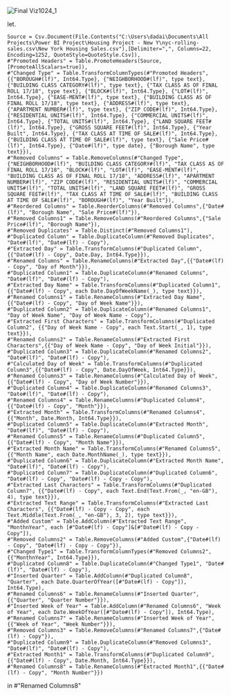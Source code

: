 


![Final Viz1024_1](https://user-images.githubusercontent.com/22597020/220607414-e76d89bf-cc69-484a-a002-8a761aa305f6.png)


let.


    Source = Csv.Document(File.Contents("C:\Users\dadai\Documents\All Projects\Power BI Project\Housing Project - New Y\nyc-rolling-sales.csv\New York Housing Sales.csv"),[Delimiter=",", Columns=22, Encoding=1252, QuoteStyle=QuoteStyle.Csv]),
    #"Promoted Headers" = Table.PromoteHeaders(Source, [PromoteAllScalars=true]),
    #"Changed Type" = Table.TransformColumnTypes(#"Promoted Headers",{{"BOROUGH#(lf)", Int64.Type}, {"NEIGHBORHOOD#(lf)", type text}, {"BUILDING CLASS CATEGORY#(lf)", type text}, {"TAX CLASS AS OF FINAL ROLL 17/18", type text}, {"BLOCK#(lf)", Int64.Type}, {"LOT#(lf)", Int64.Type}, {"EASE-MENT#(lf)", type text}, {"BUILDING CLASS AS OF FINAL ROLL 17/18", type text}, {"ADDRESS#(lf)", type text}, {"APARTMENT NUMBER#(lf)", type text}, {"ZIP CODE#(lf)", Int64.Type}, {"RESIDENTIAL UNITS#(lf)", Int64.Type}, {"COMMERCIAL UNITS#(lf)", Int64.Type}, {"TOTAL UNITS#(lf)", Int64.Type}, {"LAND SQUARE FEET#(lf)", Int64.Type}, {"GROSS SQUARE FEET#(lf)", Int64.Type}, {"Year Built", Int64.Type}, {"TAX CLASS AT TIME OF SALE#(lf)", Int64.Type}, {"BUILDING CLASS AT TIME OF SALE#(lf)", type text}, {"Sale Price#(lf)", Int64.Type}, {"Date#(lf)", type date}, {"Borough Name", type text}}),
    #"Removed Columns" = Table.RemoveColumns(#"Changed Type",{"NEIGHBORHOOD#(lf)", "BUILDING CLASS CATEGORY#(lf)", "TAX CLASS AS OF FINAL ROLL 17/18", "BLOCK#(lf)", "LOT#(lf)", "EASE-MENT#(lf)", "BUILDING CLASS AS OF FINAL ROLL 17/18", "ADDRESS#(lf)", "APARTMENT NUMBER#(lf)", "ZIP CODE#(lf)", "RESIDENTIAL UNITS#(lf)", "COMMERCIAL UNITS#(lf)", "TOTAL UNITS#(lf)", "LAND SQUARE FEET#(lf)", "GROSS SQUARE FEET#(lf)", "TAX CLASS AT TIME OF SALE#(lf)", "BUILDING CLASS AT TIME OF SALE#(lf)", "BOROUGH#(lf)", "Year Built"}),
    #"Reordered Columns" = Table.ReorderColumns(#"Removed Columns",{"Date#(lf)", "Borough Name", "Sale Price#(lf)"}),
    #"Removed Columns1" = Table.RemoveColumns(#"Reordered Columns",{"Sale Price#(lf)", "Borough Name"}),
    #"Removed Duplicates" = Table.Distinct(#"Removed Columns1"),
    #"Duplicated Column" = Table.DuplicateColumn(#"Removed Duplicates", "Date#(lf)", "Date#(lf) - Copy"),
    #"Extracted Day" = Table.TransformColumns(#"Duplicated Column",{{"Date#(lf) - Copy", Date.Day, Int64.Type}}),
    #"Renamed Columns" = Table.RenameColumns(#"Extracted Day",{{"Date#(lf) - Copy", "Day of Month"}}),
    #"Duplicated Column1" = Table.DuplicateColumn(#"Renamed Columns", "Date#(lf)", "Date#(lf) - Copy"),
    #"Extracted Day Name" = Table.TransformColumns(#"Duplicated Column1", {{"Date#(lf) - Copy", each Date.DayOfWeekName(_), type text}}),
    #"Renamed Columns1" = Table.RenameColumns(#"Extracted Day Name",{{"Date#(lf) - Copy", "Day of Week Name"}}),
    #"Duplicated Column2" = Table.DuplicateColumn(#"Renamed Columns1", "Day of Week Name", "Day of Week Name - Copy"),
    #"Extracted First Characters" = Table.TransformColumns(#"Duplicated Column2", {{"Day of Week Name - Copy", each Text.Start(_, 1), type text}}),
    #"Renamed Columns2" = Table.RenameColumns(#"Extracted First Characters",{{"Day of Week Name - Copy", "Day of Week Initial"}}),
    #"Duplicated Column3" = Table.DuplicateColumn(#"Renamed Columns2", "Date#(lf)", "Date#(lf) - Copy"),
    #"Calculated Day of Week" = Table.TransformColumns(#"Duplicated Column3",{{"Date#(lf) - Copy", Date.DayOfWeek, Int64.Type}}),
    #"Renamed Columns3" = Table.RenameColumns(#"Calculated Day of Week",{{"Date#(lf) - Copy", "Day of Week Number"}}),
    #"Duplicated Column4" = Table.DuplicateColumn(#"Renamed Columns3", "Date#(lf)", "Date#(lf) - Copy"),
    #"Renamed Columns4" = Table.RenameColumns(#"Duplicated Column4",{{"Date#(lf) - Copy", "Month"}}),
    #"Extracted Month" = Table.TransformColumns(#"Renamed Columns4",{{"Month", Date.Month, Int64.Type}}),
    #"Duplicated Column5" = Table.DuplicateColumn(#"Extracted Month", "Date#(lf)", "Date#(lf) - Copy"),
    #"Renamed Columns5" = Table.RenameColumns(#"Duplicated Column5",{{"Date#(lf) - Copy", "Month Name"}}),
    #"Extracted Month Name" = Table.TransformColumns(#"Renamed Columns5", {{"Month Name", each Date.MonthName(_), type text}}),
    #"Duplicated Column6" = Table.DuplicateColumn(#"Extracted Month Name", "Date#(lf)", "Date#(lf) - Copy"),
    #"Duplicated Column7" = Table.DuplicateColumn(#"Duplicated Column6", "Date#(lf) - Copy", "Date#(lf) - Copy - Copy"),
    #"Extracted Last Characters" = Table.TransformColumns(#"Duplicated Column7", {{"Date#(lf) - Copy", each Text.End(Text.From(_, "en-GB"), 4), type text}}),
    #"Extracted Text Range" = Table.TransformColumns(#"Extracted Last Characters", {{"Date#(lf) - Copy - Copy", each Text.Middle(Text.From(_, "en-GB"), 3, 2), type text}}),
    #"Added Custom" = Table.AddColumn(#"Extracted Text Range", "MonthnYear", each [#"Date#(lf) - Copy"]&[#"Date#(lf) - Copy - Copy"]),
    #"Removed Columns2" = Table.RemoveColumns(#"Added Custom",{"Date#(lf) - Copy", "Date#(lf) - Copy - Copy"}),
    #"Changed Type1" = Table.TransformColumnTypes(#"Removed Columns2",{{"MonthnYear", Int64.Type}}),
    #"Duplicated Column8" = Table.DuplicateColumn(#"Changed Type1", "Date#(lf)", "Date#(lf) - Copy"),
    #"Inserted Quarter" = Table.AddColumn(#"Duplicated Column8", "Quarter", each Date.QuarterOfYear([#"Date#(lf) - Copy"]), Int64.Type),
    #"Renamed Columns6" = Table.RenameColumns(#"Inserted Quarter",{{"Quarter", "Quarter Number"}}),
    #"Inserted Week of Year" = Table.AddColumn(#"Renamed Columns6", "Week of Year", each Date.WeekOfYear([#"Date#(lf) - Copy"]), Int64.Type),
    #"Renamed Columns7" = Table.RenameColumns(#"Inserted Week of Year",{{"Week of Year", "Week Number"}}),
    #"Removed Columns3" = Table.RemoveColumns(#"Renamed Columns7",{"Date#(lf) - Copy"}),
    #"Duplicated Column9" = Table.DuplicateColumn(#"Removed Columns3", "Date#(lf)", "Date#(lf) - Copy"),
    #"Extracted Month1" = Table.TransformColumns(#"Duplicated Column9",{{"Date#(lf) - Copy", Date.Month, Int64.Type}}),
    #"Renamed Columns8" = Table.RenameColumns(#"Extracted Month1",{{"Date#(lf) - Copy", "Month Number"}})
in
    #"Renamed Columns8"
